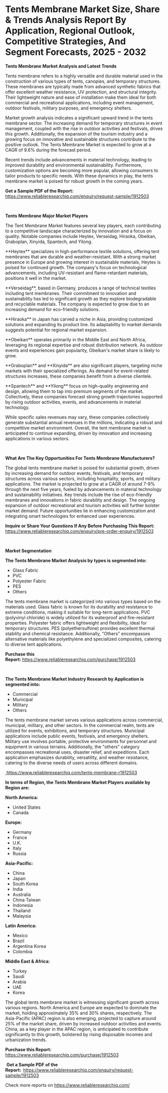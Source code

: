 <p><h1>Tents Membrane Market Size, Share & Trends Analysis Report By Application, Regional Outlook, Competitive Strategies, And Segment Forecasts, 2025 - 2032</h1></p><p><strong>Tents Membrane Market Analysis and Latest Trends</strong></p>
<p><p>Tents membrane refers to a highly versatile and durable material used in the construction of various types of tents, canopies, and temporary structures. These membranes are typically made from advanced synthetic fabrics that offer excellent weather resistance, UV protection, and structural integrity. Their lightweight nature and ease of installation make them ideal for both commercial and recreational applications, including event management, outdoor festivals, military purposes, and emergency shelters.</p><p>Market growth analysis indicates a significant upward trend in the tents membrane sector. The increasing demand for temporary structures in event management, coupled with the rise in outdoor activities and festivals, drives this growth. Additionally, the expansion of the tourism industry and a growing focus on innovative and sustainable structures contribute to the positive outlook. The Tents Membrane Market is expected to grow at a CAGR of 9.6% during the forecast period. </p><p>Recent trends include advancements in material technology, leading to improved durability and environmental sustainability. Furthermore, customization options are becoming more popular, allowing consumers to tailor products to specific needs. With these dynamics in play, the tents membrane market is poised for robust growth in the coming years.</p></p>
<p><strong>Get a Sample PDF of the Report:&nbsp;</strong> <a href="https://www.reliableresearchiq.com/enquiry/request-sample/1912503?utm_campaign=2267&utm_medium=2&utm_source=Github&utm_content=ia&utm_term=04022025&utm_id=tents-membrane">https://www.reliableresearchiq.com/enquiry/request-sample/1912503</a></p>
<p>&nbsp;</p>
<p><strong>Tents Membrane Major Market Players</strong></p>
<p><p>The Tent Membrane Market features several key players, each contributing to a competitive landscape characterized by innovation and a focus on quality. Notable companies include Heytex, Verseidag, Hiraoka, Obeikan, Graboplan, Xinyida, Spantech, and Yilong.</p><p>**Heytex** specializes in high-performance textile solutions, offering tent membranes that are durable and weather-resistant. With a strong market presence in Europe and growing interest in sustainable materials, Heytex is poised for continued growth. The company's focus on technological advancements, including UV-resistant and flame-retardant materials, positions it well in the market.</p><p>**Verseidag**, based in Germany, produces a range of technical textiles including tent membranes. Their commitment to innovation and sustainability has led to significant growth as they explore biodegradable and recyclable materials. The company is expected to grow due to an increasing demand for eco-friendly solutions.</p><p>**Hiraoka** in Japan has carved a niche in Asia, providing customized solutions and expanding its product line. Its adaptability to market demands suggests potential for regional market expansion.</p><p>**Obeikan** operates primarily in the Middle East and North Africa, leveraging its regional expertise and robust distribution network. As outdoor events and experiences gain popularity, Obeikan's market share is likely to grow.</p><p>**Graboplan** and **Xinyida** are also significant players, targeting niche markets with their specialized offerings. As demand for event-related structures increases, these companies benefit from a diverse clientele.</p><p>**Spantech** and **Yilong** focus on high-quality engineering and design, allowing them to tap into premium segments of the market. Collectively, these companies forecast strong growth trajectories supported by rising outdoor activities, events, and advancements in material technology.</p><p>While specific sales revenues may vary, these companies collectively generate substantial annual revenues in the millions, indicating a robust and competitive market environment. Overall, the tent membrane market is anticipated to continue expanding, driven by innovation and increasing applications in various sectors.</p></p>
<p>&nbsp;</p>
<p><strong>What Are The Key Opportunities For Tents Membrane Manufacturers?</strong></p>
<p><p>The global tents membrane market is poised for substantial growth, driven by increasing demand for outdoor events, festivals, and temporary structures across various sectors, including hospitality, sports, and military applications. The market is projected to grow at a CAGR of around 7-9% through the next five years, fueled by advancements in material technology and sustainability initiatives. Key trends include the rise of eco-friendly membranes and innovations in fabric durability and design. The ongoing expansion of outdoor recreational and tourism activities will further bolster market demand. Future opportunities lie in enhancing customization and integrating smart technologies for enhanced user experiences.</p></p>
<p><strong>Inquire or Share Your Questions If Any Before Purchasing This Report:</strong> <a href="https://www.reliableresearchiq.com/enquiry/pre-order-enquiry/1912503?utm_campaign=2267&utm_medium=2&utm_source=Github&utm_content=ia&utm_term=04022025&utm_id=tents-membrane">https://www.reliableresearchiq.com/enquiry/pre-order-enquiry/1912503</a></p>
<p>&nbsp;</p>
<p><strong>Market Segmentation</strong></p>
<p><strong>The Tents Membrane Market Analysis by types is segmented into:</strong></p>
<p><ul><li>Glass Fabric</li><li>PVC</li><li>Polyester Fabric</li><li>PES</li><li>Others</li></ul></p>
<p><p>The tents membrane market is categorized into various types based on the materials used. Glass fabric is known for its durability and resistance to extreme conditions, making it suitable for long-term applications. PVC (polyvinyl chloride) is widely utilized for its waterproof and fire-resistant properties. Polyester fabric offers lightweight and flexibility, ideal for temporary structures. PES (polyethersulfone) provides excellent thermal stability and chemical resistance. Additionally, "Others" encompasses alternative materials like polyethylene and specialized composites, catering to diverse tent applications.</p></p>
<p><strong>Purchase this Report:&nbsp;</strong><a href="https://www.reliableresearchiq.com/purchase/1912503?utm_campaign=2267&utm_medium=2&utm_source=Github&utm_content=ia&utm_term=04022025&utm_id=tents-membrane">https://www.reliableresearchiq.com/purchase/1912503</a></p>
<p>&nbsp;</p>
<p><strong>The Tents Membrane Market Industry Research by Application is segmented into:</strong></p>
<p><ul><li>Commercial</li><li>Municipal</li><li>Military</li><li>Others</li></ul></p>
<p><p>The tents membrane market serves various applications across commercial, municipal, military, and other sectors. In the commercial realm, tents are utilized for events, exhibitions, and temporary structures. Municipal applications include public events, festivals, and emergency shelters. Military use involves portable, protective environments for personnel and equipment in various terrains. Additionally, the "others" category encompasses recreational uses, disaster relief, and expeditions. Each application emphasizes durability, versatility, and weather resistance, catering to the diverse needs of users across different domains.</p></p>
<p><a href="https://www.reliableresearchiq.com/tents-membrane-r1912503?utm_campaign=2267&utm_medium=2&utm_source=Github&utm_content=ia&utm_term=04022025&utm_id=tents-membrane">&nbsp;https://www.reliableresearchiq.com/tents-membrane-r1912503</a></p>
<p><strong>In terms of Region, the Tents Membrane Market Players available by Region are:</strong></p>
<p>
    <p> <strong> North America: </strong>
        <ul>
            <li>United States</li>
            <li>Canada</li>
        </ul>
        </p> 
    <p> <strong> Europe: </strong>
        <ul>
            <li>Germany</li>
            <li>France</li>
            <li>U.K.</li>
            <li>Italy</li>
            <li>Russia</li>
        </ul>
        </p> 
    <p> <strong> Asia-Pacific: </strong>
        <ul>
            <li>China</li>
            <li>Japan</li>
            <li>South Korea</li>
            <li>India</li>
            <li>Australia</li>
            <li>China Taiwan</li>
            <li>Indonesia</li>
            <li>Thailand</li>
            <li>Malaysia</li>
        </ul>
        </p> 
    <p> <strong> Latin America: </strong>
        <ul>
            <li>Mexico</li>
            <li>Brazil</li>
            <li>Argentina Korea</li>
            <li>Colombia</li>
        </ul>
        </p> 
    <p> <strong> Middle East & Africa: </strong>
        <ul>
            <li>Turkey</li>
            <li>Saudi</li>
            <li>Arabia</li>
            <li>UAE</li>
            <li>Korea</li>
        </ul>
    </p>
    </p>
<p><p>The global tents membrane market is witnessing significant growth across various regions. North America and Europe are expected to dominate the market, holding approximately 35% and 30% shares, respectively. The Asia-Pacific (APAC) region is also emerging, projected to capture around 25% of the market share, driven by increased outdoor activities and events. China, as a key player in the APAC region, is anticipated to contribute significantly to this growth, bolstered by rising disposable incomes and urbanization trends.</p></p>
<p><strong>Purchase this Report: </strong><a href="https://www.reliableresearchiq.com/purchase/1912503?utm_campaign=2267&utm_medium=2&utm_source=Github&utm_content=ia&utm_term=04022025&utm_id=tents-membrane">https://www.reliableresearchiq.com/purchase/1912503</a></p>
<p>&nbsp;<strong>Get a Sample PDF of the Report:&nbsp;&nbsp;</strong><a href="https://www.reliableresearchiq.com/enquiry/request-sample/1912503?utm_campaign=2267&utm_medium=2&utm_source=Github&utm_content=ia&utm_term=04022025&utm_id=tents-membrane">https://www.reliableresearchiq.com/enquiry/request-sample/1912503</a></p>
<p><strong></strong></p>
<p>Check more reports on <a href="https://www.reliableresearchiq.com/?utm_campaign=2267&utm_medium=2&utm_source=Github&utm_content=ia&utm_term=04022025&utm_id=tents-membrane">https://www.reliableresearchiq.com/</a></p>